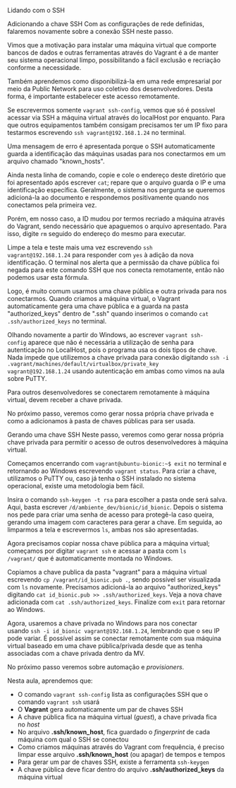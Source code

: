 Lidando com o SSH

Adicionando a chave SSH
Com as configurações de rede definidas, falaremos novamente sobre a conexão SSH neste passo.

Vimos que a motivação para instalar uma máquina virtual que comporte bancos de dados e outras ferramentas através do Vagrant é a de manter seu sistema operacional limpo, possibilitando a fácil exclusão e recriação conforme a necessidade.

Também aprendemos como disponibilizá-la em uma rede empresarial por meio da Public Network para uso coletivo dos desenvolvedores. Desta forma, é importante estabelecer este acesso remotamente.

Se escrevermos somente `vagrant ssh-config`, vemos que só é possível acessar via SSH a máquina virtual através do localHost por enquanto. Para que outros equipamentos também consigam precisamos ter um IP fixo para testarmos escrevendo `ssh vagrant@192.168.1.24` no terminal.

Uma mensagem de erro é apresentada porque o SSH automaticamente guarda a identificação das máquinas usadas para nos conectarmos em um arquivo chamado "known_hosts".

Ainda nesta linha de comando, copie e cole o endereço deste diretório que foi apresentado após escrever `cat`; repare que o arquivo guarda o IP e uma identificação específica. Geralmente, o sistema nos pergunta se queremos adicioná-la ao documento e respondemos positivamente quando nos conectamos pela primeira vez.

Porém, em nosso caso, a ID mudou por termos recriado a máquina através do Vagrant, sendo necessário que apaguemos o arquivo apresentado. Para isso, digite `rm` seguido do endereço do mesmo para executar.

Limpe a tela e teste mais uma vez escrevendo `ssh vagrant@192.168.1.24` para responder com `yes` à adição da nova identificação. O terminal nos alerta que a permissão da chave pública foi negada para este comando SSH que nos conecta remotamente, então não podemos usar esta fórmula.

Logo, é muito comum usarmos uma chave pública e outra privada para nos conectarmos. Quando criamos a máquina virtual, o Vagrant automaticamente gera uma chave pública e a guarda na pasta "authorized_keys" dentro de ".ssh" quando inserimos o comando `cat .ssh/authorized_keys` no terminal.

Olhando novamente a partir do Windows, ao escrever `vagrant ssh-config` aparece que não é necessária a utilização de senha para autenticação no LocalHost, pois o programa usa os dois tipos de chave. Nada impede que utilizemos a chave privada para conexão digitando `ssh -i .vagrant/machines/default/virtualbox/private_key vagrant@192.168.1.24` usando autenticação em ambas como vimos na aula sobre PuTTY.

Para outros desenvolvedores se conectarem remotamente à máquina virtual, devem receber a chave privada.

No próximo passo, veremos como gerar nossa própria chave privada e como a adicionamos à pasta de chaves públicas para ser usada.


Gerando uma chave SSH
Neste passo, veremos como gerar nossa própria chave privada para permitir o acesso de outros desenvolvedores à máquina virtual.

Começamos encerrando com `vagrant@ubuntu-bionic:~$ exit` no terminal e retornando ao Windows escrevendo `vagrant status`. Para criar a chave, utilizamos o PuTTY ou, caso já tenha o SSH instalado no sistema operacional, existe uma metodologia bem fácil.

Insira o comando `ssh-keygen -t rsa` para escolher a pasta onde será salva. Aqui, basta escrever `/d/ambiente_dev/bionic/id_bionic`. Depois o sistema nos pede para criar uma senha de acesso para protegê-la caso queira, gerando uma imagem com caracteres para gerar a chave. Em seguida, ao limparmos a tela e escrevermos `ls`, ambas nos são apresentadas.

Agora precisamos copiar nossa chave pública para a máquina virtual; começamos por digitar `vagrant ssh` e acessar a pasta com `ls /vagrant/` que é automaticamente montada no Windows.

Copiamos a chave publica da pasta "vagrant" para a máquina virtual escrevendo `cp /vagrant/id_bionic.pub .`, sendo possível ser visualizada com `ls` novamente. Precisamos adicioná-la ao arquivo "authorized_keys" digitando `cat id_bionic.pub >> .ssh/authorized_keys`. Veja a nova chave adicionada com `cat .ssh/authorized_keys`. Finalize com `exit` para retornar ao Windows.

Agora, usaremos a chave privada no Windows para nos conectar usando `ssh -i id_bionic vagrant@192.168.1.24`, lembrando que o seu IP pode variar. É possível assim se conectar remotamente com sua máquina virtual baseado em uma chave pública/privada desde que as tenha associadas com a chave privada dentro da MV.

No próximo passo veremos sobre automação e _provisioners_.


Nesta aula, aprendemos que:

-   O comando `vagrant ssh-config` lista as configurações SSH que o comando `vagrant ssh` usará
-   O **Vagrant** gera automaticamente um par de chaves SSH
-   A chave pública fica na máquina virtual (_guest_), a chave privada fica no _host_
-   No arquivo **.ssh/known_host**, fica guardado o _fingerprint_ de cada máquina com qual o SSH se conectou
-   Como criamos máquinas através do Vagrant com frequência, é preciso limpar esse arquivo **.ssh/known_host** (ou apagar) de tempos e tempos
-   Para gerar um par de chaves SSH, existe a ferramenta `ssh-keygen`
-   A chave pública deve ficar dentro do arquivo **.ssh/authorized_keys** da máquina virtual